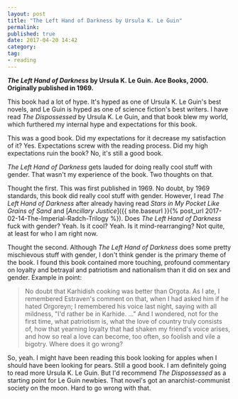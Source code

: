 ```yaml
---
layout: post
title: "The Left Hand of Darkness by Ursula K. Le Guin"
permalink: 
published: true
date: 2017-04-20 14:42
category: 
tag: 
- reading
---
```


***The Left Hand of Darkness* by Ursula K. Le Guin. Ace Books, 2000. Originally published in 1969.**

This book had a lot of hype. It's hyped as one of Ursula K. Le Guin's best novels, and Le Guin is hyped as one of science fiction's best writers. I have read *The Dispossessed* by Ursula K. Le Guin, and that book blew my world, which furthered my internal hype and expectations for this book.

This was a good book. Did my expectations for it decrease my satisfaction of it? Yes. Expectations screw with the reading process. Did my high expectations ruin the book? No, it's still a good book.

*The Left Hand of Darkness* gets lauded for doing really cool stuff with gender. That wasn't my experience of the book. Two thoughts on that.

Thought the first. This was first published in 1969. No doubt, by 1969 standards, this book did really cool stuff with gender. However, I read *The Left Hand of Darkness* after already having read *Stars in My Pocket Like Grains of Sand* and [*Ancillary Justice*]({{ site.baseurl }}{% post_url 2017-02-14-The-Imperial-Radch-Trilogy %}). Does *The Left Hand of Darkness* fuck with gender? Yeah. Is it cool? Yeah. Is it mind-rearranging? Not quite, at least for who I am right now.

Thought the second. Although *The Left Hand of Darkness* does some pretty mischievous stuff with gender, I don't think gender is the primary theme of the book. I found this book contained more touching, profound commentary on loyalty and betrayal and patriotism and nationalism than it did on sex and gender. Example in point:

> No doubt that Karhidish cooking was better than Orgota. As I ate, I remembered Estraven's comment on that, when I had asked him if he hated Orgoreyn; I remembered his voice last night, saying with all mildness, "I'd rather be in Karhide. ..." And I wondered, not for the first time, what patriotism is, what the love of country truly consists of, how that yearning loyalty that had shaken my friend's voice arises, and how so real a love can become, too often, so foolish and vile a bigotry. Where does it go wrong?

So, yeah. I might have been reading this book looking for apples when I should have been looking for pears. Still a good book. I am definitely going to read more Ursula K. Le Guin. But I'd recommend *The Dispossessed* as a starting point for Le Guin newbies. That novel's got an anarchist-communist society on the moon. Hard to go wrong with that.
